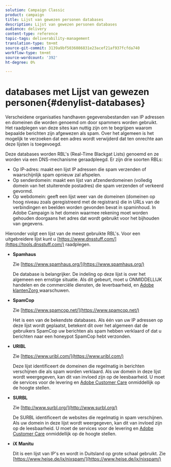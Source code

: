 ```yaml
---
solution: Campaign Classic
product: campaign
title: Lijst van gewezen personen databases
description: Lijst van gewezen personen databases
audience: delivery
content-type: reference
topic-tags: deliverability-management
translation-type: tm+mt
source-git-commit: 3139a9bf5036086831e23acef21af937fcfda740
workflow-type: tm+mt
source-wordcount: '392'
ht-degree: 0%

---
```



# databases met Lijst van gewezen personen{#denylist-databases}

Verscheidene organisaties handhaven gegevensbestanden van IP adressen en domeinen die worden genoemd om door spammers worden gebruikt. Het raadplegen van deze sites kan nuttig zijn om te begrijpen waarom bepaalde berichten zijn afgewezen als spam. Over het algemeen is het mogelijk te verzoeken dat een adres wordt verwijderd dat ten onrechte aan deze lijsten is toegevoegd.

Deze databases worden RBL&#39;s (Real-Time Blackgat Lists) genoemd en ze worden via een DNS-mechanisme geraadpleegd. Er zijn drie soorten RBLs:

* Op IP-adres: maakt een lijst IP adressen die spam verzenden of waarschijnlijk spam opnieuw zal afspelen.
* Op senderdomein: maakt een lijst van afzenderdomeinen (volledig domein van het stuiterende postadres) die spam verzenden of verkeerd gevormd.
* Op webdomein: geeft een lijst weer van de domeinen (domeinen op hoog niveau zoals geregistreerd met de registrars) die in URLs van de verbindingen en beelden worden gevonden bevat in spaminhoud. In Adobe Campaign is het domein waarmee rekening moet worden gehouden doorgaans het adres dat wordt gebruikt voor het bijhouden van gegevens.

Hieronder volgt een lijst van de meest gebruikte RBL&#39;s. Voor een uitgebreidere lijst kunt u [https://www.dnsstuff.com/](https://tools.dnsstuff.com/) raadplegen.

* **Spamhaus**

   Zie [https://www.spamhaus.org/](https://www.spamhaus.org/)

   De database is belangrijker. De indeling op deze lijst is over het algemeen een ernstige situatie. Als dit gebeurt, moet u ONMIDDELLIJK handelen en de commerciële diensten, de leverbaarheid, en [Adobe klantenZorg ](https://helpx.adobe.com/enterprise/admin-guide.html/enterprise/using/support-for-experience-cloud.ug.html) waarschuwen.

* **SpamCop**

   Zie [https://www.spamcop.net/](https://www.spamcop.net/)

   Het is een van de bekendste databases. Als één van uw IP adressen op deze lijst wordt geplaatst, betekent dit over het algemeen dat de gebruikers SpamCop uw berichten als spam hebben verklaard of dat u berichten naar een honeypot SpamCop hebt verzonden.

* **URIBL**

   Zie [https://www.uribl.com/](https://www.uribl.com/)

   Deze lijst identificeert de domeinen die regelmatig in berichten verschijnen die als spam worden verklaard. Als uw domein in deze lijst wordt weergegeven, kan dit van invloed zijn op de leesbaarheid. U moet de services voor de levering en [Adobe Customer Care](https://helpx.adobe.com/enterprise/admin-guide.html/enterprise/using/support-for-experience-cloud.ug.html) onmiddellijk op de hoogte stellen.

* **SURBL**

   Zie [http://www.surbl.org/](http://www.surbl.org/)

   De SURBL identificeert de websites die regelmatig in spam verschijnen. Als uw domein in deze lijst wordt weergegeven, kan dit van invloed zijn op de leesbaarheid. U moet de services voor de levering en [Adobe Customer Care](https://helpx.adobe.com/enterprise/admin-guide.html/enterprise/using/support-for-experience-cloud.ug.html) onmiddellijk op de hoogte stellen.

* **iX Manitu**

   Dit is een lijst van IP&#39;s en wordt in Duitsland op grote schaal gebruikt. Zie [https://www.heise.de/ix/nixspam/](https://www.heise.de/ix/nixspam/)

<!--* SORBS

  [https://www.nl.sorbs.net](https://www.nl.sorbs.net) compiles a list of IP addresses that are reputed to be dynamic IP address (i.e. attributed temporarily to ISP subscribers) or "open relay" addresses. Certain domains check whether the IP address of a sender is not listed on this site before accepting email. Checking the IP addresses on this site can prove useful.-->
